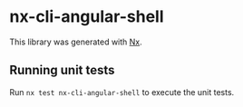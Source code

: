 # nx-cli-angular-shell

This library was generated with [Nx](https://nx.dev).

## Running unit tests

Run `nx test nx-cli-angular-shell` to execute the unit tests.
